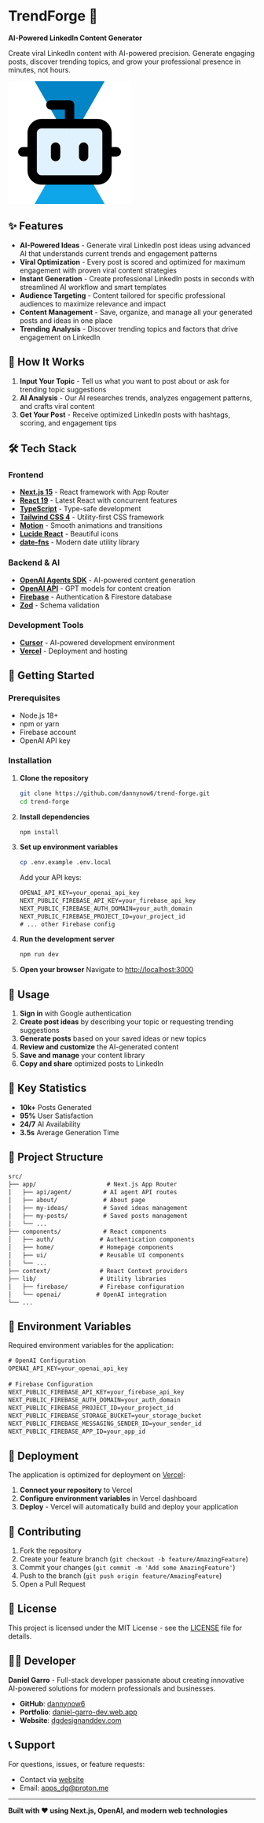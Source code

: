 # TrendForge 🚀

**AI-Powered LinkedIn Content Generator**

Create viral LinkedIn content with AI-powered precision. Generate engaging posts, discover trending topics, and grow your professional presence in minutes, not hours.

![TrendForge](./assets/logo.png)

## ✨ Features

- **AI-Powered Ideas** - Generate viral LinkedIn post ideas using advanced AI that understands current trends and engagement patterns
- **Viral Optimization** - Every post is scored and optimized for maximum engagement with proven viral content strategies
- **Instant Generation** - Create professional LinkedIn posts in seconds with streamlined AI workflow and smart templates
- **Audience Targeting** - Content tailored for specific professional audiences to maximize relevance and impact
- **Content Management** - Save, organize, and manage all your generated posts and ideas in one place
- **Trending Analysis** - Discover trending topics and factors that drive engagement on LinkedIn

## 🎯 How It Works

1. **Input Your Topic** - Tell us what you want to post about or ask for trending topic suggestions
2. **AI Analysis** - Our AI researches trends, analyzes engagement patterns, and crafts viral content
3. **Get Your Post** - Receive optimized LinkedIn posts with hashtags, scoring, and engagement tips

## 🛠️ Tech Stack

### Frontend

- **[Next.js 15](https://nextjs.org/)** - React framework with App Router
- **[React 19](https://react.dev/)** - Latest React with concurrent features
- **[TypeScript](https://www.typescriptlang.org/)** - Type-safe development
- **[Tailwind CSS 4](https://tailwindcss.com/)** - Utility-first CSS framework
- **[Motion](https://motion.dev/)** - Smooth animations and transitions
- **[Lucide React](https://lucide.dev/)** - Beautiful icons
- **[date-fns](https://date-fns.org/)** - Modern date utility library

### Backend & AI

- **[OpenAI Agents SDK](https://openai.github.io/openai-agents-js/)** - AI-powered content generation
- **[OpenAI API](https://openai.com/)** - GPT models for content creation
- **[Firebase](https://firebase.google.com/)** - Authentication & Firestore database
- **[Zod](https://zod.dev/)** - Schema validation

### Development Tools

- **[Cursor](https://cursor.com/)** - AI-powered development environment
- **[Vercel](https://vercel.com/)** - Deployment and hosting

## 🚀 Getting Started

### Prerequisites

- Node.js 18+
- npm or yarn
- Firebase account
- OpenAI API key

### Installation

1. **Clone the repository**

   ```bash
   git clone https://github.com/dannynow6/trend-forge.git
   cd trend-forge
   ```

2. **Install dependencies**

   ```bash
   npm install
   ```

3. **Set up environment variables**

   ```bash
   cp .env.example .env.local
   ```

   Add your API keys:

   ```env
   OPENAI_API_KEY=your_openai_api_key
   NEXT_PUBLIC_FIREBASE_API_KEY=your_firebase_api_key
   NEXT_PUBLIC_FIREBASE_AUTH_DOMAIN=your_auth_domain
   NEXT_PUBLIC_FIREBASE_PROJECT_ID=your_project_id
   # ... other Firebase config
   ```

4. **Run the development server**

   ```bash
   npm run dev
   ```

5. **Open your browser**
   Navigate to [http://localhost:3000](http://localhost:3000)

## 📱 Usage

1. **Sign in** with Google authentication
2. **Create post ideas** by describing your topic or requesting trending suggestions
3. **Generate posts** based on your saved ideas or new topics
4. **Review and customize** the AI-generated content
5. **Save and manage** your content library
6. **Copy and share** optimized posts to LinkedIn

## 🌟 Key Statistics

- **10k+** Posts Generated
- **95%** User Satisfaction
- **24/7** AI Availability
- **3.5s** Average Generation Time

## 📂 Project Structure

```
src/
├── app/                    # Next.js App Router
│   ├── api/agent/         # AI agent API routes
│   ├── about/             # About page
│   ├── my-ideas/          # Saved ideas management
│   ├── my-posts/          # Saved posts management
│   └── ...
├── components/            # React components
│   ├── auth/             # Authentication components
│   ├── home/             # Homepage components
│   ├── ui/               # Reusable UI components
│   └── ...
├── context/              # React Context providers
├── lib/                  # Utility libraries
│   ├── firebase/         # Firebase configuration
│   └── openai/          # OpenAI integration
└── ...
```

## 🔐 Environment Variables

Required environment variables for the application:

```env
# OpenAI Configuration
OPENAI_API_KEY=your_openai_api_key

# Firebase Configuration
NEXT_PUBLIC_FIREBASE_API_KEY=your_firebase_api_key
NEXT_PUBLIC_FIREBASE_AUTH_DOMAIN=your_auth_domain
NEXT_PUBLIC_FIREBASE_PROJECT_ID=your_project_id
NEXT_PUBLIC_FIREBASE_STORAGE_BUCKET=your_storage_bucket
NEXT_PUBLIC_FIREBASE_MESSAGING_SENDER_ID=your_sender_id
NEXT_PUBLIC_FIREBASE_APP_ID=your_app_id
```

## 🚀 Deployment

The application is optimized for deployment on [Vercel](https://vercel.com/):

1. **Connect your repository** to Vercel
2. **Configure environment variables** in Vercel dashboard
3. **Deploy** - Vercel will automatically build and deploy your application

## 🤝 Contributing

1. Fork the repository
2. Create your feature branch (`git checkout -b feature/AmazingFeature`)
3. Commit your changes (`git commit -m 'Add some AmazingFeature'`)
4. Push to the branch (`git push origin feature/AmazingFeature`)
5. Open a Pull Request

## 📄 License

This project is licensed under the MIT License - see the [LICENSE](LICENSE) file for details.

## 👨‍💻 Developer

**Daniel Garro** - Full-stack developer passionate about creating innovative AI-powered solutions for modern professionals and businesses.

- **GitHub**: [dannynow6](https://github.com/dannynow6)
- **Portfolio**: [daniel-garro-dev.web.app](https://daniel-garro-dev.web.app/)
- **Website**: [dgdesignanddev.com](https://dgdesignanddev.com/)

## 📞 Support

For questions, issues, or feature requests:

- Contact via [website](https://dgdesignanddev.com/)
- Email: apps_dg@proton.me

---

**Built with ❤️ using Next.js, OpenAI, and modern web technologies**
